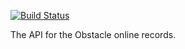 [![Build Status](https://dev.azure.com/obstacle/records/_apis/build/status/ObstacleSM.Records?branchName=master)](https://dev.azure.com/obstacle/records/_build/latest?definitionId=1&branchName=master)

The API for the Obstacle online records.
